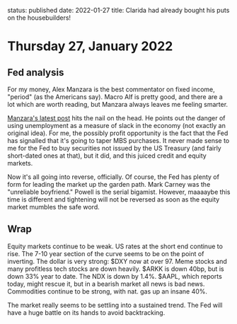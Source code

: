 status: published
date: 2022-01-27
title: Clarida had already bought his puts on the housebuilders!

# Thursday 27, January 2022


## Fed analysis 

For my money, Alex Manzara is the best commentator on fixed income, "period" (as the Americans say).
Macro Alf is pretty good, and there are a lot which are worth reading, but Manzara always leaves me feeling 
smarter.

[Manzara's latest post](https://www.chartpoint.com/the-end-of-accommodation/) hits the nail on the head.
He points out the danger of using unemployment as a measure of slack in the economy (not exactly an original idea).
For me, the possibly profit opportunity is the fact that the Fed has signalled that it's going to taper MBS purchases.
It never made sense to me for the Fed to buy securities not issued by the US Treasury (and fairly short-dated ones at that),
but it did, and this juiced credit and equity markets.

Now it's all going into reverse, officially.
Of course, the Fed has plenty of form for leading the market up the garden path.
Mark Carney was the "unreliable boyfriend." Powell is the serial bigamist. 
However, maaaaybe this time is different and tightening will not be reversed as soon as the equity market mumbles the safe word.
 
## Wrap

Equity markets continue to be weak.
US rates at the short end continue to rise. 
The 7-10 year section of the curve seems to be on the point of inverting.
The dollar is very strong: $DXY now at over 97.
Meme stocks and many profitless tech stocks are down heavily.
$ARKK is down 40bp, but is down 33% year to date. 
The NDX is down by 1.4%. $AAPL, which reports today, might rescue it, but in a bearish market all news is bad news.
Commodities continue to be strong,
with nat. gas up an insane 40%.

The market really seems to be settling into a sustained trend. 
The Fed will have a huge battle on its hands to avoid backtracking.
